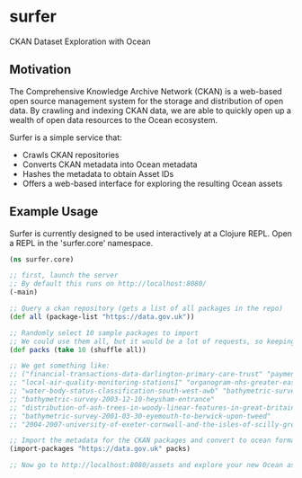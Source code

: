 # surfer
CKAN Dataset Exploration with Ocean

## Motivation

The Comprehensive Knowledge Archive Network (CKAN) is a web-based open source management system for the storage and distribution of open data. By crawling and indexing CKAN data, we are able to quickly open up a wealth of open data resources to the Ocean ecosystem.

Surfer is a simple service that:
- Crawls CKAN repositories
- Converts CKAN metadata into Ocean metadata
- Hashes the metadata to obtain Asset IDs
- Offers a web-based interface for exploring the resulting Ocean assets

## Example Usage

Surfer is currently designed to be used interactively at a Clojure REPL. Open a REPL in the 'surfer.core' namespace.

```clojure
(ns surfer.core)

;; first, launch the server
;; By default this runs on http://localhost:8080/
(-main)

;; Query a ckan repository (gets a list of all packages in the repo)
(def all (package-list "https://data.gov.uk"))

;; Randomly select 10 sample packages to import
;; We could use them all, but it would be a lot of requests, so keeping small for test purposes
(def packs (take 10 (shuffle all))

;; We get something like:
;; ("financial-transactions-data-darlington-primary-care-trust" "payment-recalls" 
;; "local-air-quality-monitoring-stations1" "organogram-nhs-greater-east-midlands-csu" 
;; "water-body-status-classification-south-west-awb" "bathymetric-survey-2002-07-31-liverpool-stages" 
;; "bathymetric-survey-2003-12-10-heysham-entrance" 
;; "distribution-of-ash-trees-in-woody-linear-features-in-great-britain" 
;; "bathymetric-survey-2001-03-30-eyemouth-to-berwick-upon-tweed" 
;; "2004-2007-university-of-exeter-cornwall-and-the-isles-of-scilly-grey-seal-survey1")

;; Import the metadata for the CKAN packages and convert to ocean format
(import-packages "https://data.gov.uk" packs)

;; Now go to http://localhost:8080/assets and explore your new Ocean assets!

```

